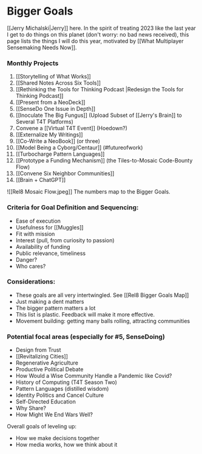 # Bigger Goals

[[Jerry Michalski|Jerry]] here. In the spirit of treating 2023 like the last year I get to do things on this planet (don't worry: no bad news received), this page lists the things I will do this year, motivated by [[What Multiplayer Sensemaking Needs Now]]. 

### Monthly Projects

1. [[Storytelling of What Works]]
2. [[Shared Notes Across Six Tools]]
3. [[Rethinking the Tools for Thinking Podcast |Redesign the Tools for Thinking Podcast]]
4. [[Present from a NeoDeck]]
5. [[SenseDo One Issue in Depth]]
6. [[Inoculate The Big Fungus]] (Upload Subset of [[Jerry's Brain]] to Several T4T Platforms)
7. Convene a [[Virtual T4T Event]] (Hoedown?)
8. [[Externalize My Writings]]
9. [[Co-Write a NeoBook]] (or three)
10. [[Model Being a Cyborg/Centaur]] (#futureofwork)
11. [[Turbocharge Pattern Languages]]
12. [[Prototype a Funding Mechanism]] (the Tiles-to-Mosaic Code-Bounty Flow)
13. [[Convene Six Neighbor Communities]]
14. [[Brain + ChatGPT]]

![[Rel8 Mosaic Flow.jpeg]]
The numbers map to the Bigger Goals.

### Criteria for Goal Definition and Sequencing: 

- Ease of execution
- Usefulness for [[Muggles]]
- Fit with mission
- Interest (pull, from curiosity to passion)
- Availability of funding
- Public relevance, timeliness
- Danger?
- Who cares?

### Considerations: 

- These goals are all very intertwingled. See [[Rel8 Bigger Goals Map]]
- Just making a dent matters
- The bigger pattern matters a lot
- This list is plastic. Feedback will make it more effective.
- Movement building: getting many balls rolling, attracting communities

### Potential focal areas (especially for #5, SenseDoing)

- Design from Trust 
- [[Revitalizing Cities]]
- Regenerative Agriculture
- Productive Political Debate
- How Would a Wise Community Handle a Pandemic like Covid?
- History of Computing (T4T Season Two)
- Pattern Languages (distilled wisdom)
- Identity Politics and Cancel Culture 
- Self-Directed Education
- Why Share?
- How Might We End Wars Well?

Overall goals of leveling up:

- How we make decisions together
- How media works, how we think about it 
